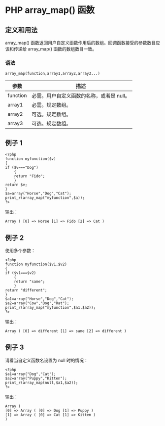 # PHP array_map() 函数



## 定义和用法

array_map() 函数返回用户自定义函数作用后的数组。回调函数接受的参数数目应该和传递给 array_map() 函数的数组数目一致。

### 语法

```
array_map(function,array1,array2,array3...)
```

| 参数 | 描述 |
| --- | --- |
| function | 必需。用户自定义函数的名称，或者是 null。 |
| array1 | 必需。规定数组。 |
| array2 | 可选。规定数组。 |
| array3 | 可选。规定数组。 |

## 例子 1

```
<?php
function myfunction($v) 
{
if ($v==="Dog")
	{
	return "Fido";
	}
return $v;
}
$a=array("Horse","Dog","Cat");
print_r(array_map("myfunction",$a));
?>
```

输出：

```
Array ( [0] => Horse [1] => Fido [2] => Cat )
```

## 例子 2

使用多个参数：

```
<?php
function myfunction($v1,$v2) 
{
if ($v1===$v2)
	{
	return "same";
	}
return "different";
}
$a1=array("Horse","Dog","Cat");
$a2=array("Cow","Dog","Rat");
print_r(array_map("myfunction",$a1,$a2));
?>
```

输出：

```
Array ( [0] => different [1] => same [2] => different )
```

## 例子 3

请看当自定义函数名设置为 null 时的情况：

```
<?php
$a1=array("Dog","Cat");
$a2=array("Puppy","Kitten");
print_r(array_map(null,$a1,$a2));
?>
```

输出：

```
Array (
[0] => Array ( [0] => Dog [1] => Puppy )
[1] => Array ( [0] => Cat [1] => Kitten )
)
```



